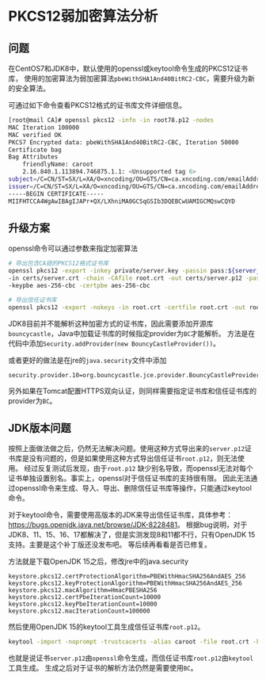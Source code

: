# PKCS12弱加密算法分析

## 问题

在CentOS7和JDK8中，默认使用的openssl或keytool命令生成的PKCS12证书库， 使用的加密算法为弱加密算法`pbeWithSHA1And40BitRC2-CBC`，需要升级为新的安全算法。

可通过如下命令查看PKCS12格式的证书库文件详细信息。

```bash
[root@mail CA]# openssl pkcs12 -info -in root78.p12 -nodes
MAC Iteration 100000
MAC verified OK
PKCS7 Encrypted data: pbeWithSHA1And40BitRC2-CBC, Iteration 50000
Certificate bag
Bag Attributes
    friendlyName: caroot
    2.16.840.1.113894.746875.1.1: <Unsupported tag 6>
subject=/C=CN/ST=SX/L=XA/O=xncoding/OU=GTS/CN=ca.xncoding.com/emailAddress=ca@xncoding.com
issuer=/C=CN/ST=SX/L=XA/O=xncoding/OU=GTS/CN=ca.xncoding.com/emailAddress=ca@xncoding.com
-----BEGIN CERTIFICATE-----
MIIFHTCCA4WgAwIBAgIJAPr+QX/LXhniMA0GCSqGSIb3DQEBCwUAMIGCMQswCQYD
```

## 升级方案

openssl命令可以通过参数来指定加密算法

```bash
# 导出包含CA链的PKCS12格式证书库
openssl pkcs12 -export -inkey private/server.key -passin pass:${server_key_password} \
-in certs/server.crt -chain -CAfile root.crt -out certs/server.p12 -password pass:${server_p12_password} \
-keypbe aes-256-cbc -certpbe aes-256-cbc

# 导出信任证书库
openssl pkcs12 -export -nokeys -in root.crt -certfile root.crt -out root.p12 -certpbe AES-256-CBC
```

JDK8目前并不能解析这种加密方式的证书库，因此需要添加开源库`bouncycastle`，Java中加载证书库的时候指定provider为`BC`才能解析。
方法是在代码中添加`Security.addProvider(new BouncyCastleProvider())`。

或者更好的做法是在jre的`java.security`文件中添加

```
security.provider.10=org.bouncycastle.jce.provider.BouncyCastleProvider
```

另外如果在Tomcat配置HTTPS双向认证，则同样需要指定证书库和信任证书库的provider为`BC`。

## JDK版本问题

按照上面做法做之后，仍然无法解决问题。使用这种方式导出来的`server.p12`证书库是没有问题的，但是如果使用这种方式导出信任证书`root.p12`，则无法使用。 经过反复测试后发现，由于`root.p12`
缺少别名导致，而openssl无法对每个证书单独设置别名。事实上，openssl对于信任证书库的支持很有限。 因此无法通过openssl命令来生成、导入、导出、删除信任证书库等操作，只能通过keytool命令。

对于keytool命令，需要使用高版本的JDK来导出信任证书库，具体参考：<https://bugs.openjdk.java.net/browse/JDK-8228481>。
根据bug说明，对于JDK8、11、15、16、17都解决了，但是实测发现8和11都不行，只有OpenJDK 15支持。主要是这个补丁版还没发布吧。 等后续再看看是否已修复。

方法就是下载OpenJDK 15之后，修改jre中的java.security

```
keystore.pkcs12.certProtectionAlgorithm=PBEWithHmacSHA256AndAES_256
keystore.pkcs12.keyProtectionAlgorithm=PBEWithHmacSHA256AndAES_256
keystore.pkcs12.macAlgorithm=HmacPBESHA256
keystore.pkcs12.certPbeIterationCount=10000
keystore.pkcs12.keyPbeIterationCount=10000
keystore.pkcs12.macIterationCount=100000
```

然后使用OpenJDK 15的keytool工具生成信任证书库`root.p12`。

```bash
keytool -import -noprompt -trustcacerts -alias caroot -file root.crt -keystore root.p12 -storetype PKCS12
```

也就是说证书`server.p12`由`openssl`命令生成，而信任证书库`root.p12`由`keytool`工具生成。 生成之后对于证书的解析方法仍然是需要使用`BC`。

